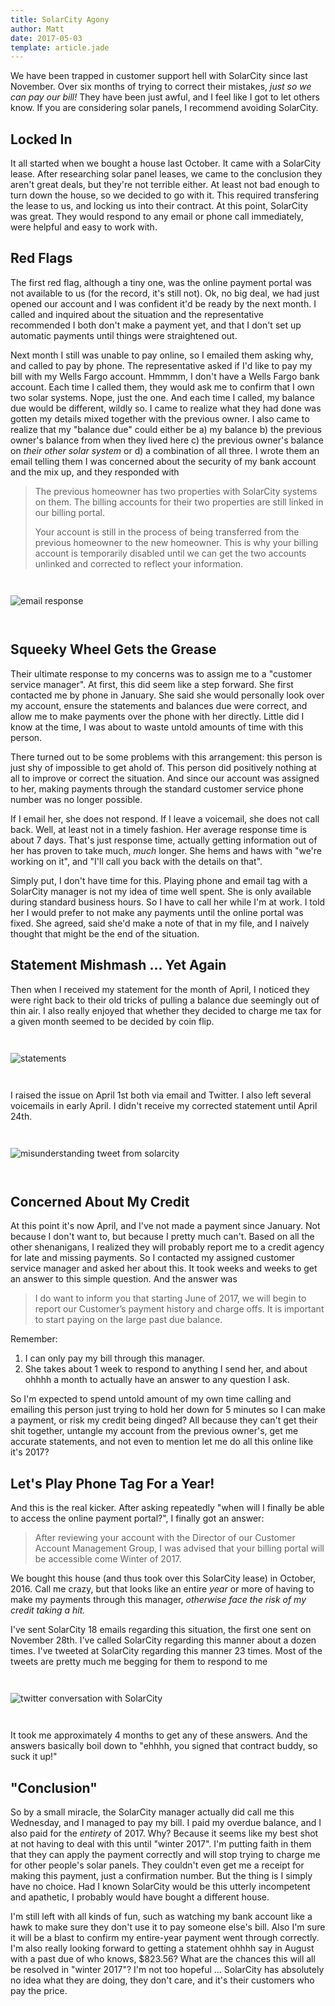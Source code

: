 ```yaml
---
title: SolarCity Agony
author: Matt
date: 2017-05-03
template: article.jade
---
```

<style>
  img {
    margin: 2em 0;
  }
</style>

We have been trapped in customer support hell with SolarCity since last November. Over six months of trying to correct their mistakes, *just so we can pay our bill!* They have been just awful, and I feel like I got to let others know. If you are considering solar panels, I recommend avoiding SolarCity.

<span class="more"></span>

## Locked In

It all started when we bought a house last October. It came with a SolarCity lease. After researching solar panel leases, we came to the conclusion they aren't great deals, but they're not terrible either. At least not bad enough to turn down the house, so we decided to go with it. This required transfering the lease to us, and locking us into their contract. At this point, SolarCity was great. They would respond to any email or phone call immediately, were helpful and easy to work with.

## Red Flags

The first red flag, although a tiny one, was the online payment portal was not available to us (for the record, it's still not). Ok, no big deal, we had just opened our account and I was confident it'd be ready by the next month. I called and inquired about the situation and the representative recommended I both don't make a payment yet, and that I don't set up automatic payments until things were straightened out.  
  
Next month I still was unable to pay online, so I emailed them asking why, and called to pay by phone. The representative asked if I'd like to pay my bill with my Wells Fargo account. Hmmmm, I don't have a Wells Fargo bank account. Each time I called them, they would ask me to confirm that I own two solar systems. Nope, just the one. And each time I called, my balance due would be different, wildly so. I came to realize what they had done was gotten my details mixed together with the previous owner. I also came to realize that my "balance due" could either be a) my balance b) the previous owner's balance from when they lived here c) the previous owner's balance on *their other solar system* or d) a combination of all three. I wrote them an email telling them I was concerned about the security of my bank account and the mix up, and they responded with 

<blockquote>
<p>The previous homeowner has two properties with SolarCity systems on them. The billing accounts for their two properties are still linked in our billing portal.</p>
<p>Your account is still in the process of being transferred from the previous homeowner to the new homeowner. This is why your billing account is temporarily disabled until we can get the two accounts unlinked and corrected to reflect your information.</p>
</blockquote>

![email response](./emailResponse.png)

## Squeeky Wheel Gets the Grease

Their ultimate response to my concerns was to assign me to a "customer service manager". At first, this did seem like a step forward. She first contacted me by phone in January. She said she would personally look over my account, ensure the statements and balances due were correct, and allow me to make payments over the phone with her directly. Little did I know at the time, I was about to waste untold amounts of time with this person.
  
There turned out to be some problems with this arrangement: this person is just shy of impossible to get ahold of. This person did positively nothing at all to improve or correct the situation. And since our account was assigned to her, making payments through the standard customer service phone number was no longer possible.  
  
If I email her, she does not respond. If I leave a voicemail, she does not call back. Well, at least not in a timely fashion. Her average response time is about 7 days. That's just response time, actually getting information out of her has proven to take much, *much* longer. She hems and haws with "we're working on it", and "I'll call you back with the details on that".
  
Simply put, I don't have time for this. Playing phone and email tag with a SolarCity manager is not my idea of time well spent. She is only available during standard business hours. So I have to call her while I'm at work. I told her I would prefer to not make any payments until the online portal was fixed. She agreed, said she'd make a note of that in my file, and I naively thought that might be the end of the situation.

## Statement Mishmash ... Yet Again

Then when I received my statement for the month of April, I noticed they were right back to their old tricks of pulling a balance due seemingly out of thin air. I also really enjoyed that whether they decided to charge me tax for a given month seemed to be decided by coin flip.

![statements](./statements.png)


I raised the issue on April 1st both via email and Twitter. I also left several voicemails in early April. I didn't receive my corrected statement until April 24th.

![misunderstanding tweet from solarcity](./misunderstandingTweet.png)

## Concerned About My Credit

At this point it's now April, and I've not made a payment since January. Not because I don't want to, but because I pretty much can't. Based on all the other shenanigans, I realized they will probably report me to a credit agency for late and missing payments. So I contacted my assigned customer service manager and asked her about this. It took weeks and weeks to get an answer to this simple question. And the answer was

>I do want to inform you that starting June of 2017, we will begin to report our Customer’s payment history and charge offs. It is important to start paying on the large past due balance.
  
Remember:

1. I can only pay my bill through this manager.
2. She takes about 1 week to respond to anything I send her, and about ohhhh a month to actually have an answer to any question I ask.

So I'm expected to spend untold amount of my own time calling and emailing this person just trying to hold her down for 5 minutes so I can make a payment, or risk my credit being dinged? All because they can't get their shit together, untangle my account from the previous owner's, get me accurate statements, and not even to mention let me do all this online like it's 2017?

## Let's Play Phone Tag For a Year!

And this is the real kicker. After asking repeatedly "when will I finally be able to access the online payment portal?", I finally got an answer:

> After reviewing your account with the Director of our Customer Account Management Group, I was advised that your billing portal will be accessible come Winter of 2017.

We bought this house (and thus took over this SolarCity lease) in October, 2016. Call me crazy, but that looks like an entire *year* or more of having to make my payments through this manager, *otherwise face the risk of my credit taking a hit.*  
  
I've sent SolarCity 18 emails regarding this situation, the first one sent on November 28th. I've called SolarCity regarding this manner about a dozen times. I've tweeted at SolarCity regarding this manner 23 times. Most of the tweets are pretty much me begging for them to respond to me

![twitter conversation with SolarCity](./noResponseTwitterConv.png)

It took me approximately 4 months to get any of these answers. And the answers basically boil down to "ehhhh, you signed that contract buddy, so suck it up!"

## "Conclusion"

So by a small miracle, the SolarCity manager actually did call me this Wednesday, and I managed to pay my bill. I paid my overdue balance, and I also paid for the *entirety* of 2017. Why? Because it seems like my best shot at not having to deal with this until "winter 2017". I'm putting faith in them that they can apply the payment correctly and will stop trying to charge me for other people's solar panels. They couldn't even get me a receipt for making this payment, just a confirmation number. But the thing is I simply have no choice. Had I known SolarCity would be this utterly incompetent and apathetic, I probably would have bought a different house.  

I'm still left with all kinds of fun, such as watching my bank account like a hawk to make sure they don't use it to pay someone else's bill. Also I'm sure it will be a blast to confirm my entire-year payment went through correctly. I'm also really looking forward to getting a statement ohhhh say in August with a past due of who knows, $823.56? What are the chances this will all be resolved in "winter 2017"? I'm not too hopeful ... SolarCity has absolutely no idea what they are doing, they don't care, and it's their customers who pay the price.
